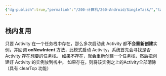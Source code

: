 ```yaml
---
{"dg-publish":true,"permalink":"/200-计算机/260-Android/SingleTask/","tags":["Android/Activity/启动模式"],"noteIcon":""}
---
```


## 栈内复用
只要 Activity 在一个任务栈中存在，那么多次启动此 Activity 都**不会重新创建**实例，并回调 **onNewIntent** 方法，此模式启动 Activity，系统首先会寻找是否 Activity 存在想要的任务栈。
如果不存在，就会重新创建一个任务栈，然后把创建好 Activity 的实例放到栈中。
如果存在，则将该实例之上的Activity全部清除（具有 clearTop 功能）